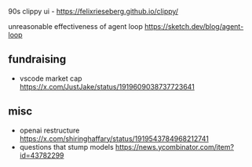 

90s clippy ui - https://felixrieseberg.github.io/clippy/

unreasonable effectiveness of agent loop https://sketch.dev/blog/agent-loop


## fundraising

- vscode market cap https://x.com/JustJake/status/1919609038737723641

## misc 

- openai restructure https://x.com/shiringhaffary/status/1919543784968212741
- questions that stump models https://news.ycombinator.com/item?id=43782299